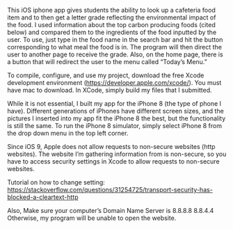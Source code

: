This iOS iphone app gives students the ability to look up a cafeteria food item and to then get a letter grade reflecting the environmental impact of the food. I used information about the top carbon producing foods (cited below) and compared them to the ingredients of the food inputted by the user. To use, just type in the food name in the search bar and hit the button corresponding to what meal the food is in. The program will then direct the user to another page to receive the grade. Also, on the home page, there is a button that will redirect the user to the menu called “Today’s Menu.”

To compile, configure, and use my project, download the free Xcode development environment (https://developer.apple.com/xcode/). You must have mac to download. In XCode, simply build my files that I submitted.

While it is not essential, I built my app for the iPhone 8 (the type of phone I have). Different generations of iPhones have different screen sizes, and the pictures I inserted into my app fit the iPhone 8 the best, but the functionality is still the same. To run the iPhone 8 simulator, simply select iPhone 8 from the drop down menu in the top left corner.

Since iOS 9, Apple does not allow requests to non-secure websites (http websites). The website I’m gathering information from is non-secure, so you have to access security settings in Xcode to allow requests to non-secure websites.

Tutorial on how to change setting: https://stackoverflow.com/questions/31254725/transport-security-has-blocked-a-cleartext-http

Also, Make sure your computer’s Domain Name Server is
8.8.8.8
8.8.4.4
Otherwise, my program will be unable to open the website.

